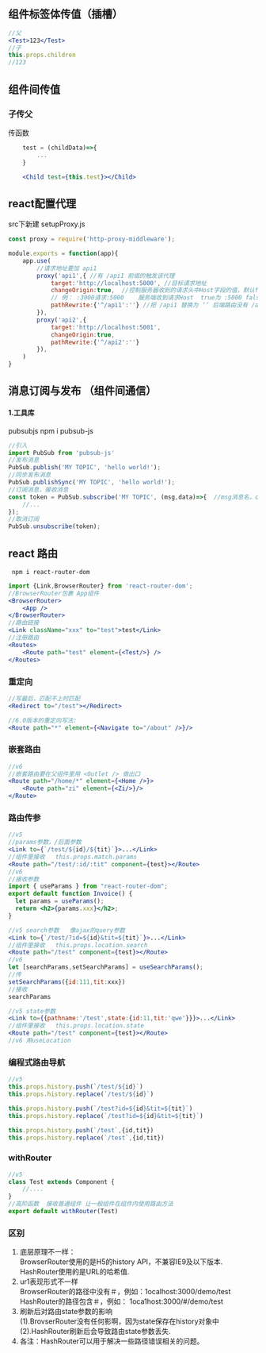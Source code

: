 ## 组件标签体传值（插槽）
```jsx
//父
<Test>123</Test>
//子
this.props.children
//123
```
## 组件间传值
### 子传父  
传函数  

```jsx
    test = (childData)=>{
        ...
    }

    <Child test={this.test}></Child>
```

## react配置代理
src下新建 setupProxy.js
```js
const proxy = require('http-proxy-middleware');

module.exports = function(app){
    app.use(
        //请求地址要加 api1 
        proxy('api1',{ //有 /api1 前缀的触发该代理
            target:'http://localhost:5000', //目标请求地址
            changeOrigin:true,  //控制服务器收到的请求头中Host字段的值，默认false ，建议true
            // 例： :3000请求:5000    服务端收到请求Host  true为 :5000 false为 :3000
            pathRewrite:{'^/api1':''} //把 /api1 替换为 ‘’ 后端路由没有 /api1 
        }),
        proxy('api2',{
            target:'http://localhost:5001',
            changeOrigin:true,
            pathRewrite:{'^/api2':''}
        }),
    )
}
```

## 消息订阅与发布 （组件间通信）
#### 1.工具库
pubsubjs
    npm i pubsub-js
```js
//引入
import PubSub from 'pubsub-js'
//发布消息
PubSub.publish('MY TOPIC', 'hello world!');
//同步发布消息
PubSub.publishSync('MY TOPIC', 'hello world!');
//订阅消息，接收消息
const token = PubSub.subscribe('MY TOPIC', (msg,data)=>{  //msg消息名，data接收的数据
    //...
});
//取消订阅
PubSub.unsubscribe(token);
```

 ## react 路由
     npm i react-router-dom
```jsx
import {Link,BrowserRouter} from 'react-router-dom';
//BrowserRouter包裹 App组件
<BrowserRouter>
    <App />
</BrowserRouter>
//路由链接
<Link className="xxx" to="test">test</Link>
//注册路由
<Routes>
    <Route path="test" element={<Test/>} />
</Routes>
```
### 重定向
```jsx
//写最后，匹配不上时匹配
<Redirect to="/test"></Redirect>

//6.0版本的重定向写法:  
<Route path="*" element={<Navigate to="/about" />}/>
```
### 嵌套路由
```jsx
//v6
//嵌套路由要在父组件里用 <Outlet /> 做出口
<Route path="/home/*" element={<Home />}>
    <Route path="zi" element={<Zi/>}/>
</Route>
```
### 路由传参
```jsx
//v5
//params参数，/后面参数
<Link to={`/test/${id}/${tit}`}>...</Link>
//组件里接收   this.props.match.params
<Route path="/test/:id/:tit" component={test}></Route>
//v6
//接收参数
import { useParams } from "react-router-dom";
export default function Invoice() {
  let params = useParams();
  return <h2>{params.xxx}</h2>;
}

//v5 search参数   像ajax的query参数
<Link to={`/test/?id=${id}&tit=${tit}`}>...</Link>
//组件里接收   this.props.location.search
<Route path="/test" component={test}></Route>
//v6
let [searchParams,setSearchParams] = useSearchParams();
//传
setSearchParams({id:111,tit:xxx})
//接收
searchParams

//v5 state参数
<Link to={{pathname:'/test',state:{id:11,tit:'qwe'}}}>...</Link>
//组件里接收   this.props.location.state
<Route path="/test" component={test}></Route>
//v6 用useLocation
```
### 编程式路由导航
```jsx
//v5
this.props.history.push(`/test/${id}`)
this.props.history.replace(`/test/${id}`)

this.props.history.push(`/test?id=${id}&tit=${tit}`)
this.props.history.replace(`/test?id=${id}&tit=${tit}`)

this.props.history.push(`/test`,{id,tit})
this.props.history.replace(`/test`,{id,tit})
```
### withRouter
```jsx
//v5
class Test extends Component {
    //....
}
//高阶函数  接收普通组件 让一般组件在组件内使用路由方法
export default withRouter(Test)
```
###  区别
1. 底层原理不一样：  
  BrowserRouter使用的是H5的history API，不兼容IE9及以下版本.  
  HashRouter使用的是URL的哈希值.  
2. ur1表现形式不一样  
  BrowserRouter的路径中没有＃，例如：1ocalhost:3000/demo/test  
  HashRouter的路径包含＃，例如： 1oca1host:3000/#/demo/test  
3. 刷新后对路由state参数的影响  
  (1).BrovserRouter没有任何影啊，因为state保存在history对象中  
  (2).HashRouter刷新后会导致路由state参数丢失.  
4. 各注：HashRouter可以用于解决一些路径错误相关的问题。  